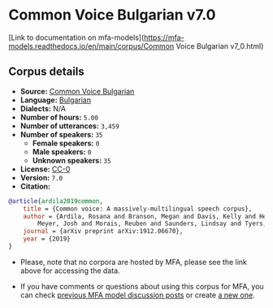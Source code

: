 
# Common Voice Bulgarian v7.0

[Link to documentation on mfa-models](https://mfa-models.readthedocs.io/en/main/corpus/Common Voice Bulgarian v7_0.html)

## Corpus details

- **Source:** [Common Voice Bulgarian](https://voice.mozilla.org/en/datasets)
- **Language:** [Bulgarian](https://en.wikipedia.org/wiki/Bulgarian_language)
- **Dialects:** N/A
- **Number of hours:** `5.00`
- **Number of utterances:** `3,459`
- **Number of speakers:** `35`
  - **Female speakers:** `0`
  - **Male speakers:** `0`
  - **Unknown speakers:** `35`
- **License:** [CC-0](https://creativecommons.org/publicdomain/zero/1.0/)
- **Version:** `7.0`
- **Citation:**
```bibtex
@article{ardila2019common,
	title = {Common voice: A massively-multilingual speech corpus},
	author = {Ardila, Rosana and Branson, Megan and Davis, Kelly and Henretty, Michael and Kohler, Michael and
		Meyer, Josh and Morais, Reuben and Saunders, Lindsay and Tyers, Francis M and Weber, Gregor},
	journal = {arXiv preprint arXiv:1912.06670},
	year = {2019}
}

```

- Please, note that no corpora are hosted by MFA, please see the link above for accessing the data.

- If you have comments or questions about using this corpus for MFA, you can check [previous MFA model discussion posts](https://github.com/MontrealCorpusTools/mfa-models/discussions?discussions_q=Common+Voice+Bulgarian+v7.0) or create [a new one](https://github.com/MontrealCorpusTools/mfa-models/discussions/new).
